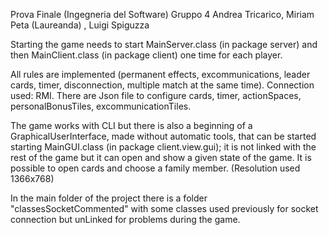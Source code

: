 Prova Finale (Ingegneria del Software)
Gruppo 4
Andrea Tricarico, Miriam Peta (Laureanda) , Luigi Spiguzza 

Starting the game needs to start MainServer.class (in package server) and then 
MainClient.class (in package client) one time for each player.

All rules are implemented (permanent effects, excommunications, leader cards, timer, disconnection, multiple match at the same time).
Connection used: RMI.
There are Json file to configure cards, timer, actionSpaces, personalBonusTiles, excommunicationTiles.

The game works with CLI but there is also a beginning of a GraphicalUserInterface, made without automatic tools, that can be started starting MainGUI.class (in package client.view.gui); it is not linked with the rest of the game but it can open and show a given state of the game. It is possible to open cards and choose a family member. (Resolution used 1366x768)

In the main folder of the project there is a folder "classesSocketCommented" with some classes used previously for socket connection but unLinked for problems during the game.